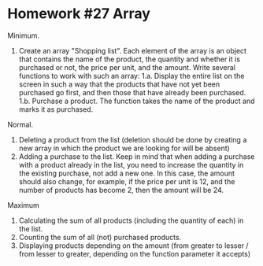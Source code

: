 # Homework #27 Array 

Minimum.

1. Create an array "Shopping list". Each element of the array is an object that contains the name of the product, the quantity and whether it is purchased or not, the price per unit, and the amount. Write several functions to work with such an array:
    1.a. Display the entire list on the screen in such a way that the products that have not yet been purchased go first, and then those that have already been purchased.
    1.b. Purchase a product. The function takes the name of the product and marks it as purchased.

Normal.

1. Deleting a product from the list (deletion should be done by creating a new array in which the product we are looking for will be absent)
2. Adding a purchase to the list. Keep in mind that when adding a purchase with a product already in the list, you need to increase the quantity in the existing purchase, not add a new one. In this case, the amount should also change, for example, if the price per unit is 12, and the number of products has become 2, then the amount will be 24.

Maximum

1. Calculating the sum of all products (including the quantity of each) in the list.
2. Counting the sum of all (not) purchased products.
3. Displaying products depending on the amount (from greater to lesser / from lesser to greater, depending on the function parameter it accepts)
